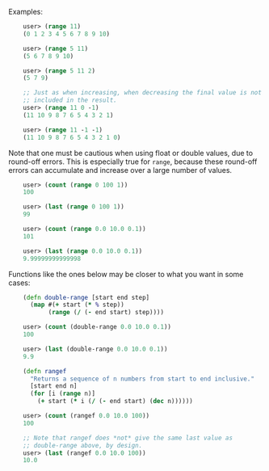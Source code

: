 Examples:

```clojure
    user> (range 11)
    (0 1 2 3 4 5 6 7 8 9 10)

    user> (range 5 11)
    (5 6 7 8 9 10)

    user> (range 5 11 2)
    (5 7 9)

    ;; Just as when increasing, when decreasing the final value is not
    ;; included in the result.
    user> (range 11 0 -1)
    (11 10 9 8 7 6 5 4 3 2 1)

    user> (range 11 -1 -1)
    (11 10 9 8 7 6 5 4 3 2 1 0)
```

Note that one must be cautious when using float or double values, due
to round-off errors.  This is especially true for `range`, because
these round-off errors can accumulate and increase over a large number
of values.

```clojure
    user> (count (range 0 100 1))
    100

    user> (last (range 0 100 1))
    99

    user> (count (range 0.0 10.0 0.1))
    101

    user> (last (range 0.0 10.0 0.1))
    9.99999999999998
```

Functions like the ones below may be closer to what you want in some
cases:

```clojure
    (defn double-range [start end step]
      (map #(+ start (* % step))
           (range (/ (- end start) step))))

    user> (count (double-range 0.0 10.0 0.1))
    100

    user> (last (double-range 0.0 10.0 0.1))
    9.9

    (defn rangef
      "Returns a sequence of n numbers from start to end inclusive."
      [start end n]
      (for [i (range n)]
        (+ start (* i (/ (- end start) (dec n))))))

    user> (count (rangef 0.0 10.0 100))
    100

    ;; Note that rangef does *not* give the same last value as
    ;; double-range above, by design.
    user> (last (rangef 0.0 10.0 100))
    10.0
```
